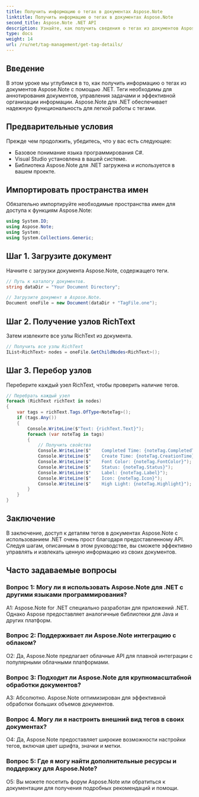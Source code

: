 ```yaml
---
title: Получить информацию о тегах в документах Aspose.Note
linktitle: Получить информацию о тегах в документах Aspose.Note
second_title: Aspose.Note .NET API
description: Узнайте, как получить сведения о тегах из документов Aspose.Note с помощью .NET. Эффективно управляйте задачами с помощью API Aspose.Note.
type: docs
weight: 14
url: /ru/net/tag-management/get-tag-details/
---
```

## Введение

В этом уроке мы углубимся в то, как получить информацию о тегах из документов Aspose.Note с помощью .NET. Теги необходимы для аннотирования документов, управления задачами и эффективной организации информации. Aspose.Note для .NET обеспечивает надежную функциональность для легкой работы с тегами.

## Предварительные условия

Прежде чем продолжить, убедитесь, что у вас есть следующее:

- Базовое понимание языка программирования C#.
- Visual Studio установлена в вашей системе.
- Библиотека Aspose.Note для .NET загружена и используется в вашем проекте.

## Импортировать пространства имен

Обязательно импортируйте необходимые пространства имен для доступа к функциям Aspose.Note:

```csharp
using System.IO;
using Aspose.Note;
using System;
using System.Collections.Generic;
```

## Шаг 1. Загрузите документ

Начните с загрузки документа Aspose.Note, содержащего теги.

```csharp
// Путь к каталогу документов.
string dataDir = "Your Document Directory";

// Загрузите документ в Aspose.Note.
Document oneFile = new Document(dataDir + "TagFile.one");
```

## Шаг 2. Получение узлов RichText

Затем извлеките все узлы RichText из документа.

```csharp
// Получить все узлы RichText
IList<RichText> nodes = oneFile.GetChildNodes<RichText>();
```

## Шаг 3. Перебор узлов

Переберите каждый узел RichText, чтобы проверить наличие тегов.

```csharp
// Перебрать каждый узел
foreach (RichText richText in nodes)
{
    var tags = richText.Tags.OfType<NoteTag>();
    if (tags.Any())
    {
        Console.WriteLine($"Text: {richText.Text}");
        foreach (var noteTag in tags)
        {
            // Получить свойства
            Console.WriteLine($"    Completed Time: {noteTag.CompletedTime}");
            Console.WriteLine($"    Create Time: {noteTag.CreationTime}");
            Console.WriteLine($"    Font Color: {noteTag.FontColor}");
            Console.WriteLine($"    Status: {noteTag.Status}");
            Console.WriteLine($"    Label: {noteTag.Label}");
            Console.WriteLine($"    Icon: {noteTag.Icon}");
            Console.WriteLine($"    High Light: {noteTag.Highlight}");
        }
    }
}
```

## Заключение

В заключение, доступ к деталям тегов в документах Aspose.Note с использованием .NET очень прост благодаря предоставленному API. Следуя шагам, описанным в этом руководстве, вы сможете эффективно управлять и извлекать ценную информацию из своих документов.

## Часто задаваемые вопросы

### Вопрос 1: Могу ли я использовать Aspose.Note для .NET с другими языками программирования?

A1: Aspose.Note for .NET специально разработан для приложений .NET. Однако Aspose предоставляет аналогичные библиотеки для Java и других платформ.

### Вопрос 2: Поддерживает ли Aspose.Note интеграцию с облаком?

О2: Да, Aspose.Note предлагает облачные API для плавной интеграции с популярными облачными платформами.

### Вопрос 3: Подходит ли Aspose.Note для крупномасштабной обработки документов?

А3: Абсолютно. Aspose.Note оптимизирован для эффективной обработки больших объемов документов.

### Вопрос 4. Могу ли я настроить внешний вид тегов в своих документах?

О4: Да, Aspose.Note предоставляет широкие возможности настройки тегов, включая цвет шрифта, значки и метки.

### Вопрос 5: Где я могу найти дополнительные ресурсы и поддержку для Aspose.Note?

О5: Вы можете посетить форум Aspose.Note или обратиться к документации для получения подробных рекомендаций и помощи.